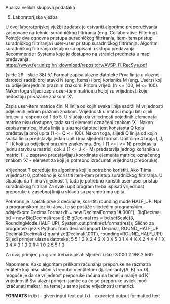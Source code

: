 Analiza velikih skupova podataka

5. Laboratorijska vježba

U ovoj laboratorijskoj vježbi zadatak je ostvariti algoritme preporučivanja zasnovane na tehnici
suradničkog filtriranja (eng. Collaborative Filtering). Postoje dva osnovna pristupa suradničkog
filtriranja, item-item pristup suradničkog filtriranja i user-user pristup suradničkog filtriranja.
Algoritmi suradničkog filtriranja detaljno su opisani u sklopu predavanja Recommender Systems
koje je dostupno na stranici predmeta u mapi predavanja:
https://www.fer.unizg.hr/_download/repository/AVSP_11_RecSys.pdf

(slide 26 - slide 38)
5.1 Format zapisa ulazne datoteke
Prva linija u ulaznoj datoteci sadrži broj stavki N (eng. Items) i broj korisnika M (eng. Users) koji
su odijeljeni jednim praznim znakom. Pritom vrijedi (N <= 100, M <= 100).
Nakon toga slijedi zapis user-item matrice u kojoj su vrijednosti koje nedostaju prikazane
znakom ‘X’.

Zapis user-item matrice čini N linija od kojih svaka linija sadrži M vrijednosti odjeljenih jednim
praznim znakom. Vrijednosti u matrici mogu biti cijeli brojevi u rasponu od 1 do 5. U slučaju da
vrijednosti pojedinih elemenata matrice nisu dostupne, tada su ti elementi označeni znakom ‘X’.
Nakon zapisa matrice, iduća linija u ulaznoj datoteci jest konstanta Q koja predstavlja broj upita
(1 <= Q <= 100). Nakon toga, slijedi Q linija od kojih svaka linija predstavlja jedan upit i ima
sljedeći format. Upit čine 4 broja I, J, T i K koji su odijeljeni praznim znakovima. Broj I (1 <= I <=
N) predstavlja jednu stavku u matrici, dok J (1 <= J <= M) predstavlja jednog korisnika u matrici
(I, J zapravo predstavljaju koordinate elementa matrice označenog znakom ‘X’ - element za koji
je potrebno izračunati vrijednost preporuke). 

Vrijednost T određuje tip algoritma koji je potrebno
koristiti. Ako T ima vrijednost 0, potrebno je koristiti item-item pristup suradničkog filtriranja. U
sluačaju da T ima vrijednost 1, tada je potrebno koristiti user-user pristup suradničkog filtriran
Za svaki upit program treba ispisati vrijednost preporuke u zasebnoj liniji u skladu sa
parametrima upita.

Potrebno je ispisati prve 3 decimale, koristiti rounding mode HALF_UP!
Npr. u programskom jeziku Java​, to se postiže sljedećim programskim odsječkom:
DecimalFormat df = new DecimalFormat("#.000");
BigDecimal bd = new BigDecimal(result);
BigDecimal res = bd.setScale(3, RoundingMode.HALF_UP);
System.out.println(df.format(res));
Slično za programski jezik Python​:
from decimal import Decimal, ROUND_HALF_UP
Decimal(Decimal(x).quantize(Decimal('.001'), rounding=ROUND_HALF_UP))
Slijedi primjer ulazne datoteke:
5 5
1 2 X 2 4
2 X 3 X 5
3 1 X 4 X
X 2 4 X 4
1 X 3 4 X
3
1 3 0 1
4 1 0 2
5 5 1 3

Za ovaj primjer, program treba ispisati sljedeći izlaz:
3.000
2.198
2.560

Napomene​:
Kako algoritam prilikom računanja preporuke ne razmatra entitete koji nisu slični s trenutnim
entitetom (tj. similarity(A, B) <= 0), moguće je da se vrijednost preporuke računa na temelju
manje od K vrijednosti! Svi ulazni primjeri jamče da će se preporuke uvijek moći izračunati
makar i na temelju samo jedne vrijednosti u matrici.

**FORMATS**
in.txt - given input text
out.txt - expected output formatted text
